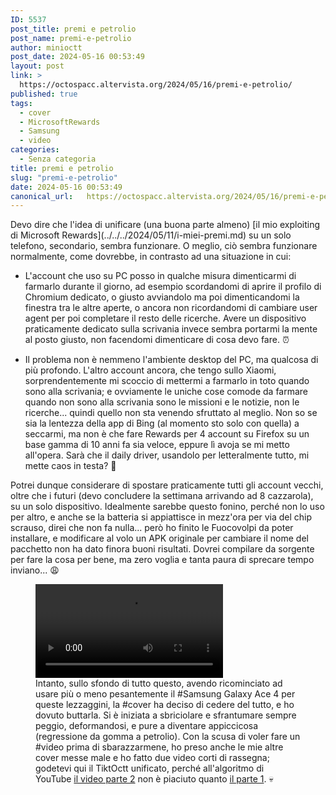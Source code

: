 ```yaml
---
ID: 5537
post_title: premi e petrolio
post_name: premi-e-petrolio
author: minioctt
post_date: 2024-05-16 00:53:49
layout: post
link: >
  https://octospacc.altervista.org/2024/05/16/premi-e-petrolio/
published: true
tags:
  - cover
  - MicrosoftRewards
  - Samsung
  - video
categories:
  - Senza categoria
title: premi e petrolio
slug: "premi-e-petrolio"
date: 2024-05-16 00:53:49
canonical_url:   https://octospacc.altervista.org/2024/05/16/premi-e-petrolio/
---
```

<!-- wp:paragraph -->
<p markdown="1">Devo dire che l'idea di unificare (una buona parte almeno) [il mio exploiting di Microsoft Rewards](../../../2024/05/11/i-miei-premi.md) su un solo telefono, secondario, sembra funzionare. O meglio, ciò sembra funzionare normalmente, come dovrebbe, in contrasto ad una situazione in cui:</p>
<!-- /wp:paragraph -->

<!-- wp:list -->
<ul><!-- wp:list-item -->
<li>L'account che uso su PC posso in qualche misura dimenticarmi di farmarlo durante il giorno, ad esempio scordandomi di aprire il profilo di Chromium dedicato, o giusto avviandolo ma poi dimenticandomi la finestra tra le altre aperte, o ancora non ricordandomi di cambiare user agent per poi completare il resto delle ricerche. Avere un dispositivo praticamente dedicato sulla scrivania invece sembra portarmi la mente al posto giusto, non facendomi dimenticare di cosa devo fare. ⏰️</li>
<!-- /wp:list-item --></ul>
<!-- /wp:list -->

<!-- wp:list -->
<ul><!-- wp:list-item -->
<li>Il problema non è nemmeno l'ambiente desktop del PC, ma qualcosa di più profondo. L'altro account ancora, che tengo sullo Xiaomi, sorprendentemente mi scoccio di mettermi a farmarlo in toto quando sono alla scrivania; e ovviamente le uniche cose comode da farmare quando non sono alla scrivania sono le missioni e le notizie, non le ricerche... quindi quello non sta venendo sfruttato al meglio. Non so se sia la lentezza della app di Bing (al momento sto solo con quella) a seccarmi, ma non è che fare Rewards per 4 account su Firefox su un base gamma di 10 anni fa sia veloce, eppure lì avoja se mi metto all'opera. Sarà che il daily driver, usandolo per letteralmente tutto, mi mette caos in testa? 🤥️</li>
<!-- /wp:list-item --></ul>
<!-- /wp:list -->

<!-- wp:paragraph -->
<p markdown="1">Potrei dunque considerare di spostare praticamente tutti gli account vecchi, oltre che i futuri (devo concludere la settimana arrivando ad 8 cazzarola), su un solo dispositivo. Idealmente sarebbe questo fonino, perché non lo uso per altro, e anche se la batteria si appiattisce in mezz'ora per via del chip scrauso, direi che non fa nulla... però ho finito le Fuocovolpi da poter installare, e modificare al volo un APK originale per cambiare il nome del pacchetto non ha dato finora buoni risultati. Dovrei compilare da sorgente per fare la cosa per bene, ma zero voglia e tanta paura di sprecare tempo inviano... 😩️</p>
<!-- /wp:paragraph -->

<!-- wp:paragraph -->
<p markdown="1"></p>
<!-- /wp:paragraph -->

<!-- wp:video {"id":5541} -->
<figure class="wp-block-video"><video controls loop src="https://octospacc.github.io/microblog-mirror/assets/uploads/2024/05/lv-0-20240515160320-xR0tFybk8pg.mp4"></video><figcaption class="wp-element-caption">Intanto, sullo sfondo di tutto questo, avendo ricominciato ad usare più o meno pesantemente il #Samsung Galaxy Ace 4 per queste lezzaggini, la #cover ha deciso di cedere del tutto, e ho dovuto buttarla. Si è iniziata a sbriciolare e sfrantumare sempre peggio, deformandosi, e pure a diventare appiccicosa (regressione da gomma a petrolio). Con la scusa di voler fare un #video prima di sbarazzarmene, ho preso anche le mie altre cover messe male e ho fatto due video corti di rassegna; godetevi qui il TiktOctt unificato, perché all'algoritmo di YouTube <a href="https://www.youtube.com/shorts/7hcY6sAqTKY">il video parte 2</a> non è piaciuto quanto <a href="https://www.youtube.com/shorts/LGhsohQFdmI">il parte 1</a>. 💀️</figcaption></figure>
<!-- /wp:video -->